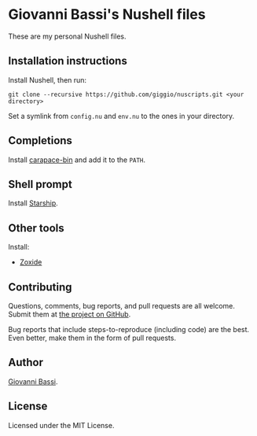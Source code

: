 # Giovanni Bassi's Nushell files

These are my personal Nushell files.

## Installation instructions

Install Nushell, then run:

```nushell
git clone --recursive https://github.com/giggio/nuscripts.git <your directory>
```

Set a symlink from `config.nu` and `env.nu` to the ones in your directory.

## Completions

Install [carapace-bin](https://github.com/rsteube/carapace-bin) and add
it to the `PATH`.

## Shell prompt

Install [Starship](https://starship.rs).

## Other tools

Install:

* [Zoxide](https://github.com/ajeetdsouza/zoxide)

## Contributing

Questions, comments, bug reports, and pull requests are all welcome. Submit them at
[the project on GitHub](https://github.com/giggio/nuscripts).

Bug reports that include steps-to-reproduce (including code) are the
best. Even better, make them in the form of pull requests.

## Author

[Giovanni Bassi](https://twitter.com/giovannibassi).

## License

Licensed under the MIT License.
